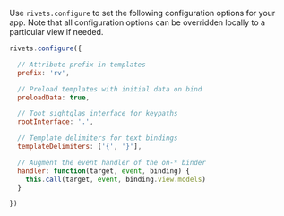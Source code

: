 Use `rivets.configure` to set the following configuration options for your app. Note that all configuration options can be overridden locally to a particular view if needed.

```javascript
rivets.configure({

  // Attribute prefix in templates
  prefix: 'rv',

  // Preload templates with initial data on bind
  preloadData: true,

  // Toot sightglas interface for keypaths
  rootInterface: '.',

  // Template delimiters for text bindings
  templateDelimiters: ['{', '}'],

  // Augment the event handler of the on-* binder
  handler: function(target, event, binding) {
    this.call(target, event, binding.view.models)
  }

})
```
